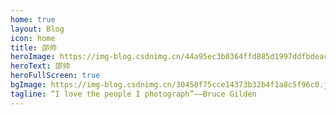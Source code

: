 ```yaml
---
home: true
layout: Blog
icon: home
title: 邵帅
heroImage: https://img-blog.csdnimg.cn/44a95ec3b0364ffd885d1997ddfbdeac.png
heroText: 邵帅
heroFullScreen: true
bgImage: https://img-blog.csdnimg.cn/30458f75cce14373b32b4f1a8c5f96c0.jpeg
tagline: “I love the people I photograph”——Bruce Gilden
---
```


